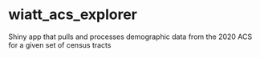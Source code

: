 # wiatt_acs_explorer
Shiny app that pulls and processes demographic data from the 2020 ACS for a given set of census tracts
